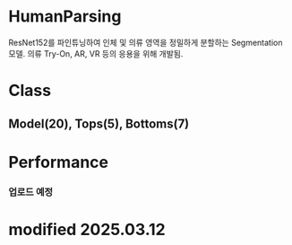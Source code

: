 # HumanParsing
ResNet152를 파인튜닝하여 인체 및 의류 영역을 정밀하게 분할하는 Segmentation 모델. 의류 Try-On, AR, VR 등의 응용을 위해 개발됨.
 
# Class
## Model(20), Tops(5), Bottoms(7)

# Performance
### 업로드 예정

# modified 2025.03.12

